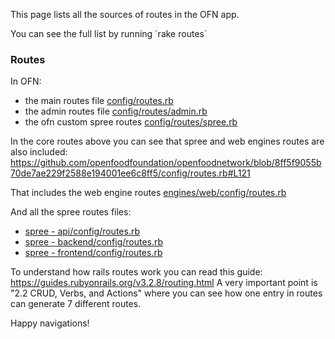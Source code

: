 This page lists all the sources of routes in the OFN app.

You can see the full list by running ´rake routes´

### Routes
In OFN:
- the main routes file [config/routes.rb](https://github.com/openfoodfoundation/openfoodnetwork/blob/master/config/routes.rb)
- the admin routes file [config/routes/admin.rb](https://github.com/openfoodfoundation/openfoodnetwork/blob/master/config/routes/admin.rb) 
- the ofn custom spree routes
[config/routes/spree.rb](https://github.com/openfoodfoundation/openfoodnetwork/blob/master/config/routes/spree.rb) 

In the core routes above you can see that spree and web engines routes are also included:
https://github.com/openfoodfoundation/openfoodnetwork/blob/8ff5f9055b70de7ae229f2588e194001ee6c8ff5/config/routes.rb#L121

That includes the web engine routes [engines/web/config/routes.rb](https://github.com/openfoodfoundation/openfoodnetwork/blob/master/engines/web/config/routes.rb) 

And all the spree routes files:
- [spree - api/config/routes.rb](https://github.com/openfoodfoundation/spree/blob/step-6a/api/config/routes.rb) 
- [spree - backend/config/routes.rb](https://github.com/openfoodfoundation/spree/blob/step-6a/backend/config/routes.rb) 
- [spree - frontend/config/routes.rb](https://github.com/openfoodfoundation/spree/blob/step-6a/frontend/config/routes.rb) 

To understand how rails routes work you can read this guide:
https://guides.rubyonrails.org/v3.2.8/routing.html
A very important point is "2.2 CRUD, Verbs, and Actions" where you can see how one entry in routes can generate 7 different routes.

Happy navigations!